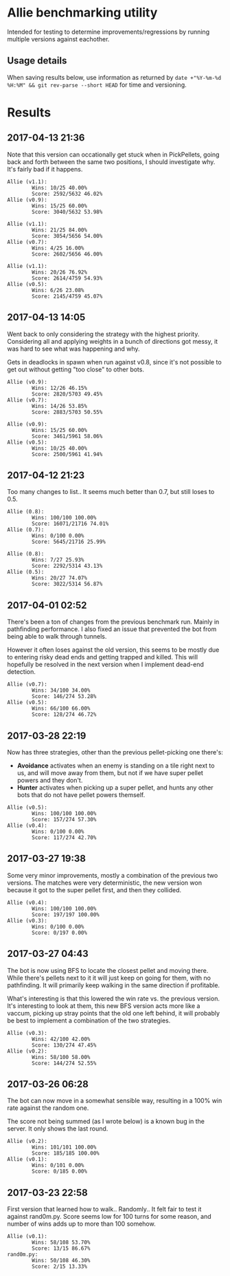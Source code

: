# Allie benchmarking utility
Intended for testing to determine improvements/regressions by running multiple
versions against eachother.

## Usage details
When saving results below, use information as returned by
`date +"%Y-%m-%d %H:%M" && git rev-parse --short HEAD` for time and versioning.

# Results
## 2017-04-13 21:36
Note that this version can occationally get stuck when in PickPellets, going back
and forth between the same two positions, I should investigate why. It's fairly
bad if it happens.
```
Allie (v1.1):
        Wins: 10/25 40.00%
        Score: 2592/5632 46.02%
Allie (v0.9):
        Wins: 15/25 60.00%
        Score: 3040/5632 53.98%
```
```
Allie (v1.1):
        Wins: 21/25 84.00%
        Score: 3054/5656 54.00%
Allie (v0.7):
        Wins: 4/25 16.00%
        Score: 2602/5656 46.00%
```
```
Allie (v1.1):
        Wins: 20/26 76.92%
        Score: 2614/4759 54.93%
Allie (v0.5):
        Wins: 6/26 23.08%
        Score: 2145/4759 45.07%
```

## 2017-04-13 14:05
Went back to only considering the strategy with the highest priority.
Considering all and applying weights in a bunch of directions got messy, it was
hard to see what was happening and why.

Gets in deadlocks in spawn when run against v0.8, since it's not possible to get
out without getting "too close" to other bots.
```
Allie (v0.9):
        Wins: 12/26 46.15%
        Score: 2820/5703 49.45%
Allie (v0.7):
        Wins: 14/26 53.85%
        Score: 2883/5703 50.55%
```
```
Allie (v0.9):
        Wins: 15/25 60.00%
        Score: 3461/5961 58.06%
Allie (v0.5):
        Wins: 10/25 40.00%
        Score: 2500/5961 41.94%
```
## 2017-04-12 21:23
Too many changes to list.. It seems much better than 0.7, but still loses to
0.5.
```
Allie (0.8):
        Wins: 100/100 100.00%
        Score: 16071/21716 74.01%
Allie (0.7):
        Wins: 0/100 0.00%
        Score: 5645/21716 25.99%
```
```
Allie (0.8):
        Wins: 7/27 25.93%
        Score: 2292/5314 43.13%
Allie (0.5):
        Wins: 20/27 74.07%
        Score: 3022/5314 56.87%
```

## 2017-04-01 02:52
There's been a ton of changes from the previous benchmark run. Mainly in
pathfinding performance. I also fixed an issue that prevented the bot from
being able to walk through tunnels.

However it often loses against the old version, this seems to be mostly due to
entering risky dead ends and getting trapped and killed. This will hopefully
be resolved in the next version when I implement dead-end detection.
```
Allie (v0.7):
        Wins: 34/100 34.00%
        Score: 146/274 53.28%
Allie (v0.5):
        Wins: 66/100 66.00%
        Score: 128/274 46.72%
```

## 2017-03-28 22:19
Now has three strategies, other than the previous pellet-picking one there's:
- __Avoidance__ activates when an enemy is standing on a tile right next to us,
and will move away from them, but not if we have super pellet powers and they
don't.
- __Hunter__ activates when picking up a super pellet, and hunts any other bots
that do not have pellet powers themself.
```
Allie (v0.5):
        Wins: 100/100 100.00%
        Score: 157/274 57.30%
Allie (v0.4):
        Wins: 0/100 0.00%
        Score: 117/274 42.70%
```

## 2017-03-27 19:38
Some very minor improvements, mostly a combination of the previous two versions.
The matches were very deterministic, the new version won because it got to the
super pellet first, and then they collided.
```
Allie (v0.4):
        Wins: 100/100 100.00%
        Score: 197/197 100.00%
Allie (v0.3):
        Wins: 0/100 0.00%
        Score: 0/197 0.00%
```

## 2017-03-27 04:43
The bot is now using BFS to locate the closest pellet and moving there.
While there's pellets next to it it will just keep on going for them, with no
pathfinding. It will primarily keep walking in the same direction if profitable.

What's interesting is that this lowered the win rate vs. the previous version.
It's interesting to look at them, this new BFS version acts more like a vaccum,
picking up stray points that the old one left behind, it will probably be best
to implement a combination of the two strategies.
```
Allie (v0.3):
        Wins: 42/100 42.00%
        Score: 130/274 47.45%
Allie (v0.2):
        Wins: 58/100 58.00%
        Score: 144/274 52.55%
```

## 2017-03-26 06:28
The bot can now move in a somewhat sensible way, resulting in a 100% win rate
against the random one.

The score not being summed (as I wrote below) is a known bug in the server.
It only shows the last round.
```
Allie (v0.2):
        Wins: 101/101 100.00%
        Score: 185/185 100.00%
Allie (v0.1):
        Wins: 0/101 0.00%
        Score: 0/185 0.00%
```

## 2017-03-23 22:58
First version that learned how to walk.. Randomly.. It felt fair to test it
against rand0m.py. Score seems low for 100 turns for some reason, and number of
wins adds up to more than 100 somehow.
```
Allie (v0.1):
        Wins: 58/108 53.70%
        Score: 13/15 86.67%
rand0m.py:
        Wins: 50/108 46.30%
        Score: 2/15 13.33%
```
